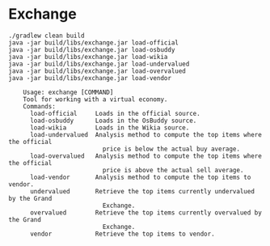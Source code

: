 # Exchange

    ./gradlew clean build
    java -jar build/libs/exchange.jar load-official
    java -jar build/libs/exchange.jar load-osbuddy
    java -jar build/libs/exchange.jar load-wikia
    java -jar build/libs/exchange.jar load-undervalued
    java -jar build/libs/exchange.jar load-overvalued
    java -jar build/libs/exchange.jar load-vendor

        Usage: exchange [COMMAND]
        Tool for working with a virtual economy.
        Commands:
          load-official     Loads in the official source.
          load-osbuddy      Loads in the OsBuddy source.
          load-wikia        Loads in the Wikia source.
          load-undervalued  Analysis method to compute the top items where the official
                              price is below the actual buy average.
          load-overvalued   Analysis method to compute the top items where the official
                              price is above the actual sell average.
          load-vendor       Analysis method to compute the top items to vendor.
          undervalued       Retrieve the top items currently undervalued by the Grand
                              Exchange.
          overvalued        Retrieve the top items currently overvalued by the Grand
                              Exchange.
          vendor            Retrieve the top items to vendor.
